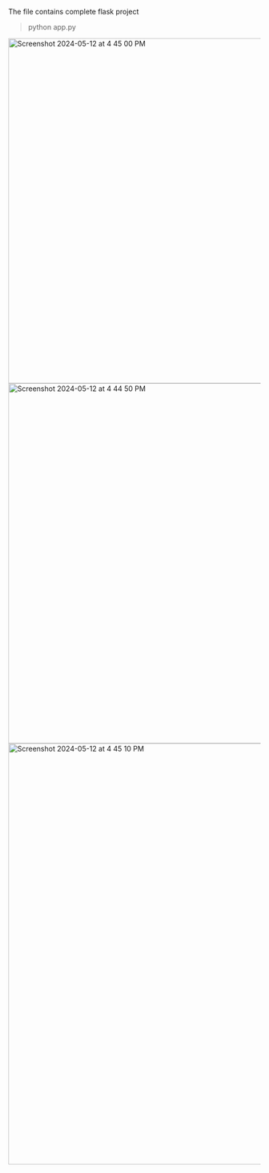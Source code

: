 The file contains complete flask project

> python app.py


<img width="689" alt="Screenshot 2024-05-12 at 4 45 00 PM" src="https://github.com/rafaykek/Image-Comparison-App-using-Graph-Based-Method/assets/128332969/44548f69-bd06-44fc-b504-591e949c7bb5">
<img width="719" alt="Screenshot 2024-05-12 at 4 44 50 PM" src="https://github.com/rafaykek/Image-Comparison-App-using-Graph-Based-Method/assets/128332969/a561d08e-3c25-455b-a93e-7a058751a8d3">
<img width="841" alt="Screenshot 2024-05-12 at 4 45 10 PM" src="https://github.com/rafaykek/Image-Comparison-App-using-Graph-Based-Method/assets/128332969/c10a5d8b-0d89-48b0-8af2-af5e940c8e26">
